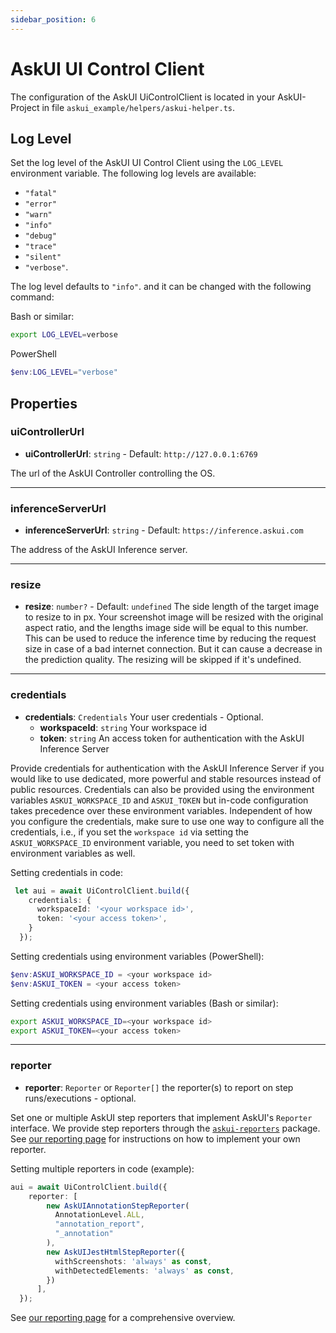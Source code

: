 ```yaml
---
sidebar_position: 6
---
```


# AskUI UI Control Client

The configuration of the AskUI UiControlClient is located in your AskUI-Project in file `askui_example/helpers/askui-helper.ts`.

## Log Level

Set the log level of the AskUI UI Control Client using the `LOG_LEVEL` environment variable.
The following log levels are available:

- `"fatal"`
- `"error"`
- `"warn"`
- `"info"`
- `"debug"`
- `"trace"`
- `"silent"`
- `"verbose"`.

The log level defaults to `"info"`. and it can be changed with the following command:

Bash or similar:

```bash
export LOG_LEVEL=verbose
```

PowerShell

 ```powershell
$env:LOG_LEVEL="verbose"
```

## Properties

### uiControllerUrl

- **uiControllerUrl**: `string` - Default: `http://127.0.0.1:6769`

The url of the AskUI Controller controlling the OS.
___

### inferenceServerUrl

- **inferenceServerUrl**: `string` - Default: `https://inference.askui.com`

The address of the AskUI Inference server.
___

### resize

- **resize**: `number?` - Default: `undefined`
  The side length of the target image to resize to in px. Your screenshot image will be resized with the original aspect ratio, and the lengths image side will be equal to this number. This can be used to reduce the inference time by reducing the request size in case of a bad internet connection. But it can cause a decrease in the prediction quality.
  The resizing will be skipped if it's undefined.

___

### credentials

- **credentials**: `Credentials` Your user credentials - Optional.
  - **workspaceId**: `string` Your workspace id
  - **token**: `string` An access token for authentication with the AskUI Inference Server

Provide credentials for authentication with the AskUI Inference Server if you would like to use dedicated, more powerful and stable resources instead of public resources. Credentials can also be provided using the environment variables `ASKUI_WORKSPACE_ID` and `ASKUI_TOKEN` but in-code configuration takes precedence over these environment variables. Independent of how you configure the credentials, make sure to use one way to configure all the credentials, i.e., if you set the `workspace id` via setting the `ASKUI_WORKSPACE_ID` environment variable, you need to set token with environment variables as well.

Setting credentials in code:

```typescript
 let aui = await UiControlClient.build({
    credentials: {
      workspaceId: '<your workspace id>',
      token: '<your access token>',
    }
  });
```

Setting credentials using environment variables (PowerShell):

```powershell
$env:ASKUI_WORKSPACE_ID = <your workspace id>
$env:ASKUI_TOKEN = <your access token>
```

Setting credentials using environment variables (Bash or similar):

```bash
export ASKUI_WORKSPACE_ID=<your workspace id>
export ASKUI_TOKEN=<your access token>
```

___

### reporter

- **reporter**: `Reporter` or `Reporter[]` the reporter(s) to report on step runs/executions - optional.

Set one or multiple AskUI step reporters that implement AskUI's `Reporter` interface. We provide step reporters through the [`askui-reporters`](https://github.com/askui/askui-reporters) package. See [our reporting page](../05-Integrations/reporting.md#implement-your-own-reporter) for instructions on how to implement your own reporter.

Setting multiple reporters in code (example):

```typescript
aui = await UiControlClient.build({
    reporter: [
        new AskUIAnnotationStepReporter(
          AnnotationLevel.ALL,
          "annotation_report",
          "_annotation"
        ),
        new AskUIJestHtmlStepReporter({
          withScreenshots: 'always' as const,
          withDetectedElements: 'always' as const,
        })
      ],
  });
```

See [our reporting page](../05-Integrations/reporting.md) for a comprehensive overview.
